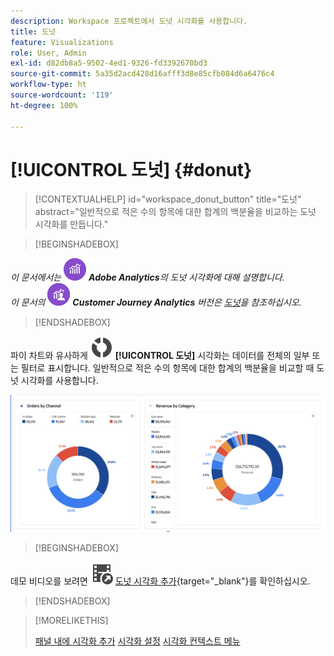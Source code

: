 ```yaml
---
description: Workspace 프로젝트에서 도넛 시각화를 사용합니다.
title: 도넛
feature: Visualizations
role: User, Admin
exl-id: d82db8a5-9502-4ed1-9326-fd3392670bd3
source-git-commit: 5a35d2acd428d16afff3d8e85cfb084d6a6476c4
workflow-type: ht
source-wordcount: '119'
ht-degree: 100%

---
```


# [!UICONTROL 도넛] {#donut}

<!-- markdownlint-disable MD034 -->

>[!CONTEXTUALHELP]
>id="workspace_donut_button"
>title="도넛"
>abstract="일반적으로 적은 수의 항목에 대한 합계의 백분율을 비교하는 도넛 시각화를 만듭니다."

<!-- markdownlint-enable MD034 -->


>[!BEGINSHADEBOX]

_이 문서에서는_ ![Adobe Analytics](/help/assets/icons/AdobeAnalytics.svg) _**Adobe Analytics**&#x200B;의 도넛 시각화에 대해 설명합니다._<br/>_이 문서의_ ![CustomerJourneyAnalytics](/help/assets/icons/CustomerJourneyAnalytics.svg) _**Customer Journey Analytics** 버전은 [도넛](https://experienceleague.adobe.com/ko/docs/analytics-platform/using/cja-workspace/visualizations/donut)을 참조하십시오._

>[!ENDSHADEBOX]


파이 차트와 유사하게 ![GraphDonut](/help/assets/icons/GraphDonut.svg) **[!UICONTROL 도넛]** 시각화는 데이터를 전체의 일부 또는 필터로 표시합니다. 일반적으로 적은 수의 항목에 대한 합계의 백분율을 비교할 때 도넛 시각화를 사용합니다.

![데이터를 전체의 일부 또는 필터로 표시하는 도넛 시각화.](assets/donut.png)


>[!BEGINSHADEBOX]

데모 비디오를 보려면 ![VideoCheckedOut](/help/assets/icons/VideoCheckedOut.svg) [도넛 시각화 추가](https://video.tv.adobe.com/v/334309/?quality=12){target="_blank"}를 확인하십시오.

>[!ENDSHADEBOX]


>[!MORELIKETHIS]
>
>[패널 내에 시각화 추가](/help/analyze/analysis-workspace/visualizations/freeform-analysis-visualizations.md#add-visualizations-to-a-panel)
>[시각화 설정](/help/analyze/analysis-workspace/visualizations/freeform-analysis-visualizations.md#settings)
>[시각화 컨텍스트 메뉴](/help/analyze/analysis-workspace/visualizations/freeform-analysis-visualizations.md#context-menu)
>

